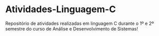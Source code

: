# Atividades-Linguagem-C
Repositório de atividades realizadas em linguagem C durante o 1º e 2º semestre do curso de Análise e Desenvolvimento de Sistemas! 
